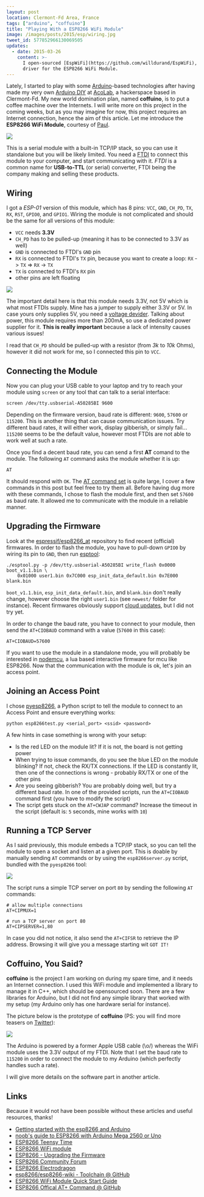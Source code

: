```yaml
---
layout: post
location: Clermont-Fd Area, France
tags: ["arduino", "coffuino"]
title: "Playing With a ESP8266 WiFi Module"
image: /images/posts/2015/esp/wiring.jpg
tweet_id: 577852966130069505
updates:
  - date: 2015-03-26
    content: >-
      I open-sourced [EspWiFi](https://github.com/willdurand/EspWiFi), a Arduino
      driver for the ESP8266 WiFi Module.
---
```


Lately, I started to play with some [Arduino](http://arduino.cc/)-based
technologies after having made my very own [Arduino
DIY](http://redmine.acolab.fr/projects/yabbas-v1/wiki/YABBAS) at
[AcoLab](http://acolab.fr/), a hackerspace based in Clermont-Fd. My new world
domination plan, named **coffuino**, is to put a coffee machine over the
Internets. I will write more on this project in the coming weeks, but as you may
imagine for now, this project requires an Internet connection, hence the aim of
this article. Let me introduce the **ESP8266 WiFi Module**, courtesy of
[Paul](https://twitter.com/disk_91).

![](/images/posts/2015/esp/esp8266.jpg)

This is a serial module with a built-in TCP/IP stack, so you can use it
standalone but you will be likely limited. You need a
[FTDI](https://en.wikipedia.org/wiki/FTDI) to connect this module to your
computer, and start communicating with it. _FTDI_ is a common name for
**USB-to-TTL** (or serial) converter, FTDI being the company making and selling
these products.

## Wiring

I got a _ESP-01_ version of this module, which has 8 pins: `VCC`, `GND`,
`CH_PD`, `TX`, `RX`, `RST`, `GPIO0`, and `GPIO1`. Wiring the module is not
complicated and should be the same for all versions of this module:

- `VCC` needs **3.3V**
- `CH_PD` has to be pulled-up (meaning it has to be connected to 3.3V as well)
- `GND` is connected to FTDI's `GND` pin
- `RX` is connected to FTDI's `TX` pin, because you want to create a loop: `RX` -> `TX` => `RX` -> `TX`
- `TX` is connected to FTDI's `RX` pin
- other pins are left floating

![](/images/posts/2015/esp/sketch.png)

The important detail here is that this module needs 3.3V, not 5V which is what
most FTDIs supply. Mine has a jumper to supply either 3.3V or 5V. In case yours
only supplies 5V, you need a [voltage
devider](https://en.wikipedia.org/wiki/Voltage_divider). Talking about power,
this module requires more than 200mA, so use a dedicated power supplier for it.
**This is really important** because a lack of intensity causes various issues!

I read that `CH_PD` should be pulled-up with a resistor (from _3k_ to _10k_
Ohms), however it did not work for me, so I connected this pin to `VCC`.

## Connecting the Module

Now you can plug your USB cable to your laptop and try to reach your module
using `screen` or any tool that can talk to a serial interface:

    screen /dev/tty.usbserial-A50285BI 9600

Depending on the firmware version, baud rate is different: `9600`, `57600` or
`115200`. This is another thing that can cause communication issues. Try
different baud rates, it will either work, display gibberish, or simply fail...
`115200` seems to be the default value, however most FTDIs are not able to work
well at such a rate.

Once you find a decent baud rate, you can send a first **AT** comand to the
module. The following `AT` command asks the module whether it is up:

    AT

It should respond with `OK`. The [AT command
set](https://github.com/espressif/esp8266_at/wiki/AT_Description) is quite
large, I cover a few commands in this post but feel free to try them all.
Before having dug more with these commands, I chose to flash the module first,
and then set `57600` as baud rate. It allowed me to communicate with the module
in a reliable manner.

## Upgrading the Firmware

Look at the
[espressif/esp8266_at](https://github.com/espressif/esp8266_at/tree/master/bin)
repository to find recent (official) firmwares. In order to flash the module,
you have to pull-down `GPIO0` by wiring its pin to `GND`, then run
[esptool](https://github.com/themadinventor/esptool):

    ./esptool.py -p /dev/tty.usbserial-A50285BI write_flash 0x0000 boot_v1.1.bin \
        0x01000 user1.bin 0x7C000 esp_init_data_default.bin 0x7E000 blank.bin

`boot_v1.1.bin`, `esp_init_data_default.bin`, and `blank.bin` don't really
change, however choose the right `user1.bin` (see `newest/` folder for
instance). Recent firmwares obviously support [cloud
updates](http://blog.electrodragon.com/cloud-updating-your-wi07c-esp8266-now/),
but I did not try yet.

In order to change the baud rate, you have to connect to your module, then send
the `AT+CIOBAUD` command with a value (`57600` in this case):

    AT+CIOBAUD=57600

If you want to use the module in a standalone mode, you will probably be
interested in [nodemcu](https://github.com/nodemcu/nodemcu-firmware), a lua
based interactive firmware for mcu like ESP8266.
Now that the communication with the module is ok, let's join an access point.

## Joining an Access Point

I chose [pyesp8266](https://github.com/guyz/pyesp8266), a Python script to tell
the module to connect to an Access Point and ensure everything works:

    python esp8266test.py <serial_port> <ssid> <password>

A few hints in case something is wrong with your setup:

- Is the red LED on the module lit? If it is not, the board is not getting
  power
- When trying to issue commands, do you see the blue LED on the module blinking?
  If not, check the RX/TX connections. If the LED is constantly lit, then one of
  the connections is wrong - probably RX/TX or one of the other pins
- Are you seeing gibberish? You are probably doing well, but try a different
  baud rate. In one of the provided scripts, run the `AT+CIOBAUD` command first
  (you have to modify the script)
- The script gets stuck on the `AT+CWJAP` command? Increase the timeout in the
  script (default is: `5` seconds, mine works with `10`)

## Running a TCP Server

As I said previously, this module embeds a TCP/IP stack, so you can tell the
module to open a socket and listen at a given port. This is doable by manually
sending `AT` commands or by using the `esp8266server.py` script, bundled with the
`pyesp8266` tool:

![](/images/posts/2015/esp/screen.png)

The script runs a simple TCP server on port `80` by sending the following `AT`
commands:

    # allow multiple connections
    AT+CIPMUX=1

    # run a TCP server on port 80
    AT+CIPSERVER=1,80

In case you did not notice, it also send the `AT+CIFSR` to retrieve the IP
address. Browsing it will give you a message starting wit `GOT IT!`

## Coffuino, You Said?

**coffuino** is the project I am working on during my spare time, and it needs
an Internet connection. I used this WiFi module and implemented a library to
manage it in C++, which should be opensourced soon.
There are a few libraries for Arduino, but I did not find any simple library
that worked with my setup (my Arduino only has one hardware serial for instance).

The picture below is the prototype of **coffuino** (PS: you will find more
teasers on [Twitter](https://twitter.com/couac)):

![](/images/posts/2015/esp/wiring.jpg)

The Arduino is powered by a former Apple USB cable (\o/) whereas the WiFi module
uses the 3.3V output of my FTDI. Note that I set the baud rate to `115200` in
order to connect the module to my Arduino (which perfectly handles such a rate).

I will give more details on the software part in another article.

## Links

Because it would not have been possible without these articles and useful
resources, thanks!

- [Getting started with the esp8266 and Arduino](http://www.madebymarket.com/blog/dev/getting-started-with-esp8266.html)
- [noob's guide to ESP8266 with Arduino Mega 2560 or Uno](http://shin-ajaran.blogspot.fr/2014/12/noobs-guide-to-esp8266-with-arduino.html)
- [ESP8266 Teensy Time](http://www.cse.dmu.ac.uk/~sexton/ESP8266/)
- [ESP8266 WiFi module](http://tomeko.net/other/ESP8266/)
- [ESP8266 - Upgrading the Firmware](https://www.ukhas.net/wiki/esp8266/firmware_update)
- [ESP8266 Community Forum](http://www.esp8266.com/)
- [ESP8266 Electrodragon](http://www.electrodragon.com/w/ESP8266)
- [esp8266/esp8266-wiki - Toolchain @ GitHub](https://github.com/esp8266/esp8266-wiki)
- [ESP8266 WiFi Module Quick Start Guide](http://www.labradoc.com/i/follower/p/notes-esp8266)
- [ESP8266 Offical AT+ Command @ GitHub](https://github.com/espressif/esp8266_at)

